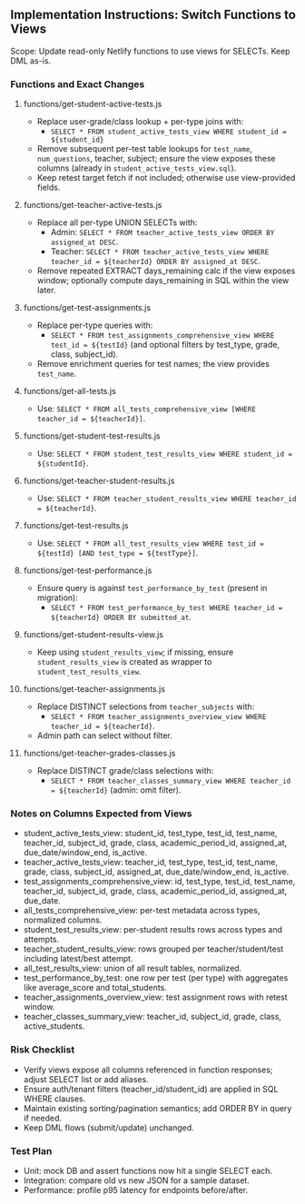 ## Implementation Instructions: Switch Functions to Views

Scope: Update read-only Netlify functions to use views for SELECTs. Keep DML as-is.

### Functions and Exact Changes

1) functions/get-student-active-tests.js
   - Replace user-grade/class lookup + per-type joins with:
     - `SELECT * FROM student_active_tests_view WHERE student_id = ${student_id}`
   - Remove subsequent per-test table lookups for `test_name`, `num_questions`, teacher, subject; ensure the view exposes these columns (already in `student_active_tests_view.sql`).
   - Keep retest target fetch if not included; otherwise use view-provided fields.

2) functions/get-teacher-active-tests.js
   - Replace all per-type UNION SELECTs with:
     - Admin: `SELECT * FROM teacher_active_tests_view ORDER BY assigned_at DESC`.
     - Teacher: `SELECT * FROM teacher_active_tests_view WHERE teacher_id = ${teacherId} ORDER BY assigned_at DESC`.
   - Remove repeated EXTRACT days_remaining calc if the view exposes window; optionally compute days_remaining in SQL within the view later.

3) functions/get-test-assignments.js
   - Replace per-type queries with:
     - `SELECT * FROM test_assignments_comprehensive_view WHERE test_id = ${testId}` (and optional filters by test_type, grade, class, subject_id).
   - Remove enrichment queries for test names; the view provides `test_name`.

4) functions/get-all-tests.js
   - Use: `SELECT * FROM all_tests_comprehensive_view [WHERE teacher_id = ${teacherId}]`.

5) functions/get-student-test-results.js
   - Use: `SELECT * FROM student_test_results_view WHERE student_id = ${studentId}`.

6) functions/get-teacher-student-results.js
   - Use: `SELECT * FROM teacher_student_results_view WHERE teacher_id = ${teacherId}`.

7) functions/get-test-results.js
   - Use: `SELECT * FROM all_test_results_view WHERE test_id = ${testId} [AND test_type = ${testType}]`.

8) functions/get-test-performance.js
   - Ensure query is against `test_performance_by_test` (present in migration):
     - `SELECT * FROM test_performance_by_test WHERE teacher_id = ${teacherId} ORDER BY submitted_at`.

9) functions/get-student-results-view.js
   - Keep using `student_results_view`; if missing, ensure `student_results_view` is created as wrapper to `student_test_results_view`.

10) functions/get-teacher-assignments.js
    - Replace DISTINCT selections from `teacher_subjects` with:
      - `SELECT * FROM teacher_assignments_overview_view WHERE teacher_id = ${teacherId}`.
    - Admin path can select without filter.

11) functions/get-teacher-grades-classes.js
    - Replace DISTINCT grade/class selections with:
      - `SELECT * FROM teacher_classes_summary_view WHERE teacher_id = ${teacherId}` (admin: omit filter).

### Notes on Columns Expected from Views
- student_active_tests_view: student_id, test_type, test_id, test_name, teacher_id, subject_id, grade, class, academic_period_id, assigned_at, due_date/window_end, is_active.
- teacher_active_tests_view: teacher_id, test_type, test_id, test_name, grade, class, subject_id, assigned_at, due_date/window_end, is_active.
- test_assignments_comprehensive_view: id, test_type, test_id, test_name, teacher_id, subject_id, grade, class, academic_period_id, assigned_at, due_date.
- all_tests_comprehensive_view: per-test metadata across types, normalized columns.
- student_test_results_view: per-student results rows across types and attempts.
- teacher_student_results_view: rows grouped per teacher/student/test including latest/best attempt.
- all_test_results_view: union of all result tables, normalized.
- test_performance_by_test: one row per test (per type) with aggregates like average_score and total_students.
- teacher_assignments_overview_view: test assignment rows with retest window.
- teacher_classes_summary_view: teacher_id, subject_id, grade, class, active_students.

### Risk Checklist
- Verify views expose all columns referenced in function responses; adjust SELECT list or add aliases.
- Ensure auth/tenant filters (teacher_id/student_id) are applied in SQL WHERE clauses.
- Maintain existing sorting/pagination semantics; add ORDER BY in query if needed.
- Keep DML flows (submit/update) unchanged.

### Test Plan
- Unit: mock DB and assert functions now hit a single SELECT each.
- Integration: compare old vs new JSON for a sample dataset.
- Performance: profile p95 latency for endpoints before/after.


